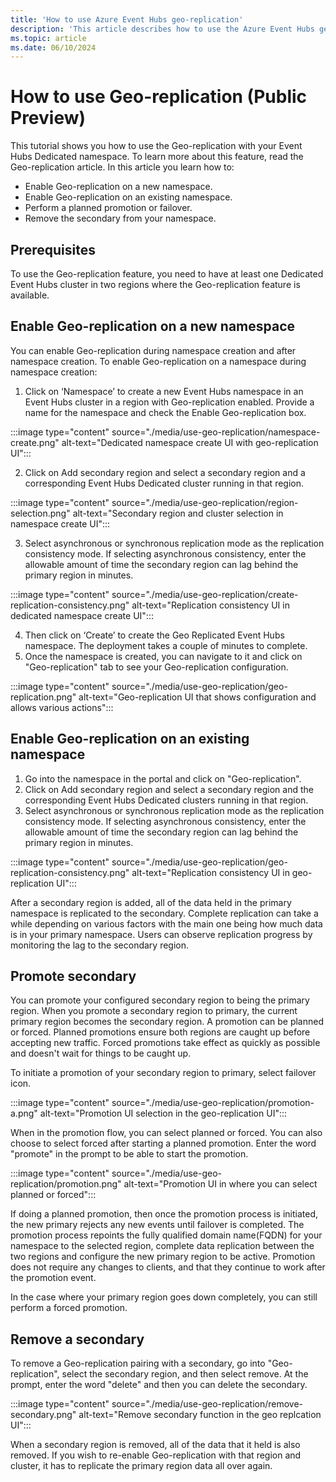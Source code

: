 ```yaml
---
title: 'How to use Azure Event Hubs geo-replication'
description: 'This article describes how to use the Azure Event Hubs geo-replication feature'
ms.topic: article
ms.date: 06/10/2024
--- 
```

# How to use Geo-replication (Public Preview)
 
This tutorial shows you how to use the Geo-replication with your Event Hubs Dedicated namespace. To learn more about this feature, read the Geo-replication article. In this article you learn how to:
-	Enable Geo-replication on a new namespace.
-	Enable Geo-replication on an existing namespace.
-	Perform a planned promotion or failover.
-	Remove the secondary from your namespace.

## Prerequisites
To use the Geo-replication feature, you need to have at least one Dedicated Event Hubs cluster in two regions where the Geo-replication feature is available.
 
## Enable Geo-replication on a new namespace
 
You can enable Geo-replication during namespace creation and after namespace creation. 
To enable Geo-replication on a namespace during namespace creation:
 
1.	Click on ‘Namespace’ to create a new Event Hubs namespace in an Event Hubs cluster in a region with Geo-replication enabled. Provide a name for the namespace and check the Enable Geo-replication box.

 :::image type="content" source="./media/use-geo-replication/namespace-create.png" alt-text="Dedicated namespace create UI with geo-replication UI":::
 
2.	Click on Add secondary region and select a secondary region and a corresponding Event Hubs Dedicated cluster running in that region. 

 :::image type="content" source="./media/use-geo-replication/region-selection.png" alt-text="Secondary region and cluster selection in namespace create UI":::
 
3.	Select asynchronous or synchronous replication mode as the replication consistency mode. If selecting asynchronous consistency, enter the allowable amount of time the secondary region can lag behind the primary region in minutes.
 
 :::image type="content" source="./media/use-geo-replication/create-replication-consistency.png" alt-text="Replication consistency UI in dedicated namespace create UI"::: 
 
4.	Then click on ‘Create’ to create the Geo Replicated Event Hubs namespace. The deployment takes a couple of minutes to complete. 
5.	Once the namespace is created, you can navigate to it and click on "Geo-replication" tab to see your Geo-replication configuration. 

 :::image type="content" source="./media/use-geo-replication/geo-replication.png" alt-text="Geo-replication UI that shows configuration and allows various actions"::: 
 
## Enable Geo-replication on an existing namespace
1.	Go into the namespace in the portal and click on "Geo-replication".
2.	Click on Add secondary region and select a secondary region and the corresponding Event Hubs Dedicated clusters running in that region.
3.	Select asynchronous or synchronous replication mode as the replication consistency mode. If selecting asynchronous consistency, enter the allowable amount of time the secondary region can lag behind the primary region in minutes.

 :::image type="content" source="./media/use-geo-replication/geo-replication-consistency.png" alt-text="Replication consistency UI in geo-replication UI"::: 
 
After a secondary region is added, all of the data held in the primary namespace is replicated to the secondary. Complete replication can take a while depending on various factors with the main one being how much data is in your primary namespace. Users can observe replication progress by monitoring the lag to the secondary region.

## Promote secondary
You can promote your configured secondary region to being the primary region. When you promote a secondary region to primary, the current primary region becomes the secondary region. A promotion can be planned or forced. Planned promotions ensure both regions are caught up before accepting new traffic. Forced promotions take effect as quickly as possible and doesn't wait for things to be caught up.

To initiate a promotion of your secondary region to primary, select failover icon. 

 :::image type="content" source="./media/use-geo-replication/promotion-a.png" alt-text="Promotion UI selection in the geo-replication UI":::

When in the promotion flow, you can select planned or forced. You can also choose to select forced after starting a planned promotion. Enter the word "promote" in the prompt to be able to start the promotion.

 :::image type="content" source="./media/use-geo-replication/promotion.png" alt-text="Promotion UI in where you can select planned or forced":::
 
If doing a planned promotion, then once the promotion process is initiated, the new primary rejects any new events until failover is completed. The promotion process repoints the fully qualified domain name(FQDN) for your namespace to the selected region, complete data replication between the two regions and configure the new primary region to be active. Promotion does not require any changes to clients, and that they continue to work after the promotion event.

In the case where your primary region goes down completely, you can still perform a forced promotion. 

## Remove a secondary
To remove a Geo-replication pairing with a secondary, go into "Geo-replication", select the secondary region, and then select remove. At the prompt, enter the word "delete" and then you can delete the secondary. 

 :::image type="content" source="./media/use-geo-replication/remove-secondary.png" alt-text="Remove secondary function in the geo replcation UI":::

When a secondary region is removed, all of the data that it held is also removed. If you wish to re-enable Geo-replication with that region and cluster, it has to replicate the primary region data all over again. 

